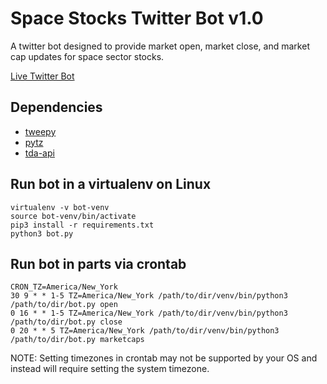 # Space Stocks Twitter Bot v1.0
A twitter bot designed to provide market open, market close, and market cap updates for space sector stocks. 

[Live Twitter Bot](https://twitter.com/SpaceStocksUS)

## Dependencies
* [tweepy](https://pypi.org/project/tweepy/)
* [pytz](https://pypi.org/project/pytz/)
* [tda-api](https://pypi.org/project/tda-api/)

## Run bot in a virtualenv on Linux
```console
virtualenv -v bot-venv
source bot-venv/bin/activate
pip3 install -r requirements.txt
python3 bot.py
```

## Run bot in parts via crontab
```console
CRON_TZ=America/New_York
30 9 * * 1-5 TZ=America/New_York /path/to/dir/venv/bin/python3 /path/to/dir/bot.py open
0 16 * * 1-5 TZ=America/New_York /path/to/dir/venv/bin/python3 /path/to/dir/bot.py close
0 20 * * 5 TZ=America/New_York /path/to/dir/venv/bin/python3 /path/to/dir/bot.py marketcaps
```
NOTE: Setting timezones in crontab may not be supported by your OS and instead will require setting the system timezone.